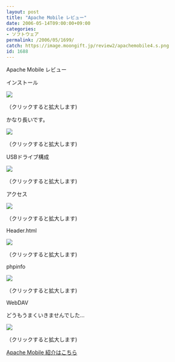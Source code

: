 ```yaml
---
layout: post
title: "Apache Mobile レビュー"
date: 2006-05-14T09:00:00+09:00
categories:
- ソフトウェア
permalink: /2006/05/1699/
catch: https://image.moongift.jp/review2/apachemobile4.s.png
id: 1688
---
```

Apache Mobile レビュー  
<!--more-->

インストール

  

[![](https://image.moongift.jp/review2/apachemobile1.s.png)](https://image.moongift.jp/review2/apachemobile1.png)  
  
（クリックすると拡大します)

  

かなり長いです。

  

[![](https://image.moongift.jp/review2/apachemobile2.s.png)](https://image.moongift.jp/review2/apachemobile2.png)  
  
（クリックすると拡大します)

  

USBドライブ構成

  

[![](https://image.moongift.jp/review2/apachemobile3.s.png)](https://image.moongift.jp/review2/apachemobile3.png)  
  
（クリックすると拡大します)

  

アクセス

  

[![](https://image.moongift.jp/review2/apachemobile4.s.png)](https://image.moongift.jp/review2/apachemobile4.png)  
  
（クリックすると拡大します)

  

Header.html

  

[![](https://image.moongift.jp/review2/apachemobile5.s.png)](https://image.moongift.jp/review2/apachemobile5.png)  
  
（クリックすると拡大します)

  

phpinfo

  

[![](https://image.moongift.jp/review2/apachemobile6.s.png)](https://image.moongift.jp/review2/apachemobile6.png)  
  
（クリックすると拡大します)

  

WebDAV

  

どうもうまくいきませんでした…

  

[![](https://image.moongift.jp/review2/apachemobile7.s.png)](https://image.moongift.jp/review2/apachemobile7.png)  
  
（クリックすると拡大します)

  

[Apache Mobile 紹介はこちら](http://fw.moongift.jp/intro/i-1694.html)

